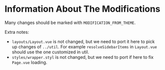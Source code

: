 # Information About The Modifications

Many changes should be marked with `MODIFICATION_FROM_THEME`.

Extra notes:

- `layouts/Layout.vue` is not changed, but we need to port it here to pick up changes of `../util`. For example `resolveSidebarItems` in `Layout.vue` should use the one customized in util.
- `styles/wrapper.styl` is not changed, but we need to port if here to fix `Page.vue` loading.
